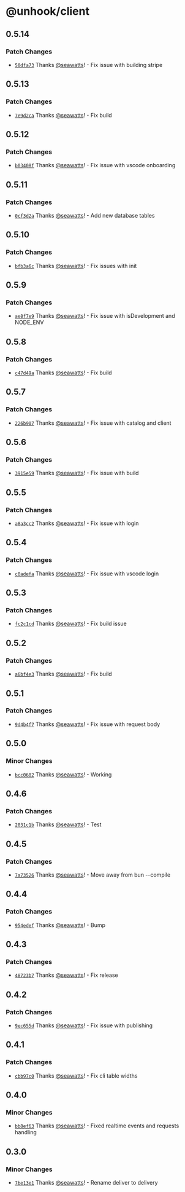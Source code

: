 # @unhook/client

## 0.5.14

### Patch Changes

- [`50dfa73`](https://github.com/unhook-sh/unhook/commit/50dfa739d8a81d1ce42399e2fc701924241bbc77) Thanks [@seawatts](https://github.com/seawatts)! - Fix issue with building stripe

## 0.5.13

### Patch Changes

- [`7e9d2ca`](https://github.com/unhook-sh/unhook/commit/7e9d2caf18ce8976e17f669d938e139b8544b42c) Thanks [@seawatts](https://github.com/seawatts)! - Fix build

## 0.5.12

### Patch Changes

- [`b03408f`](https://github.com/unhook-sh/unhook/commit/b03408f042781953b4ae4fccdba57c091dbc907e) Thanks [@seawatts](https://github.com/seawatts)! - Fix issue with vscode onboarding

## 0.5.11

### Patch Changes

- [`0cf3d2a`](https://github.com/unhook-sh/unhook/commit/0cf3d2a4bada3538ea33ae15bff26920b6666368) Thanks [@seawatts](https://github.com/seawatts)! - Add new database tables

## 0.5.10

### Patch Changes

- [`bfb3a6c`](https://github.com/unhook-sh/unhook/commit/bfb3a6c2d0bf09e6c5f096727ac1459ac286b8ff) Thanks [@seawatts](https://github.com/seawatts)! - Fix issues with init

## 0.5.9

### Patch Changes

- [`ae8f7e9`](https://github.com/unhook-sh/unhook/commit/ae8f7e905e0a5ecdde1f9c4173c85f9f57cb40e5) Thanks [@seawatts](https://github.com/seawatts)! - Fix issue with isDevelopment and NODE_ENV

## 0.5.8

### Patch Changes

- [`c47d49a`](https://github.com/unhook-sh/unhook/commit/c47d49a1058b2172a231d9d1e82a5caffce4846a) Thanks [@seawatts](https://github.com/seawatts)! - Fix build

## 0.5.7

### Patch Changes

- [`226b907`](https://github.com/unhook-sh/unhook/commit/226b907103d45817cd0a11a6c5e671ad930c95bd) Thanks [@seawatts](https://github.com/seawatts)! - Fix issue with catalog and client

## 0.5.6

### Patch Changes

- [`3915e59`](https://github.com/unhook-sh/unhook/commit/3915e59b88628eb99b22b8d92bd01555ac1338a2) Thanks [@seawatts](https://github.com/seawatts)! - Fix issue with build

## 0.5.5

### Patch Changes

- [`a8a3cc2`](https://github.com/unhook-sh/unhook/commit/a8a3cc2812fa94005f43452d712a7554fcaf3b47) Thanks [@seawatts](https://github.com/seawatts)! - Fix issue with login

## 0.5.4

### Patch Changes

- [`c0adefa`](https://github.com/unhook-sh/unhook/commit/c0adefa691a4f8211633bb1d321452df96ab1aea) Thanks [@seawatts](https://github.com/seawatts)! - Fix issue with vscode login

## 0.5.3

### Patch Changes

- [`fc2c1cd`](https://github.com/unhook-sh/unhook/commit/fc2c1cdd9354974bb1e2c70df70bf1f11bd15832) Thanks [@seawatts](https://github.com/seawatts)! - Fix build issue

## 0.5.2

### Patch Changes

- [`a6bf4e3`](https://github.com/unhook-sh/unhook/commit/a6bf4e30a7d8f51c37c2e0d1843f2eb6e7129f4f) Thanks [@seawatts](https://github.com/seawatts)! - Fix build

## 0.5.1

### Patch Changes

- [`9d4b4f7`](https://github.com/unhook-sh/unhook/commit/9d4b4f7036c36be5f18df9fa749d597480909f00) Thanks [@seawatts](https://github.com/seawatts)! - Fix issue with request body

## 0.5.0

### Minor Changes

- [`bcc0682`](https://github.com/unhook-sh/unhook/commit/bcc068200f849bc7555bda1b7f1ce753ed167787) Thanks [@seawatts](https://github.com/seawatts)! - Working

## 0.4.6

### Patch Changes

- [`2031c1b`](https://github.com/unhook-sh/unhook/commit/2031c1b6fe97d1c0fba844371feca760c55f6e53) Thanks [@seawatts](https://github.com/seawatts)! - Test

## 0.4.5

### Patch Changes

- [`7a73526`](https://github.com/unhook-sh/unhook/commit/7a73526720fdb2fec1b672a6d513bc5d66820439) Thanks [@seawatts](https://github.com/seawatts)! - Move away from bun --compile

## 0.4.4

### Patch Changes

- [`954edef`](https://github.com/unhook-sh/unhook/commit/954edef048cda371347d53d03630f9c175b2308d) Thanks [@seawatts](https://github.com/seawatts)! - Bump

## 0.4.3

### Patch Changes

- [`48723b7`](https://github.com/unhook-sh/unhook/commit/48723b7dbebd91dac4246028887d67c752525be7) Thanks [@seawatts](https://github.com/seawatts)! - Fix release

## 0.4.2

### Patch Changes

- [`9ec655d`](https://github.com/unhook-sh/unhook/commit/9ec655dd64489e642922c69d7624d2673caa21b9) Thanks [@seawatts](https://github.com/seawatts)! - Fix issue with publishing

## 0.4.1

### Patch Changes

- [`cbb97c0`](https://github.com/unhook-sh/unhook/commit/cbb97c078ced78e4a37c98bd7b0524822984b163) Thanks [@seawatts](https://github.com/seawatts)! - Fix cli table widths

## 0.4.0

### Minor Changes

- [`bb8ef63`](https://github.com/unhook-sh/unhook/commit/bb8ef6322063190b66cf08987a7cecc971001bc3) Thanks [@seawatts](https://github.com/seawatts)! - Fixed realtime events and requests handling

## 0.3.0

### Minor Changes

- [`7be13e1`](https://github.com/unhook-sh/unhook/commit/7be13e1ee39c63f7504f993fbafa245bead1f125) Thanks [@seawatts](https://github.com/seawatts)! - Rename deliver to delivery
